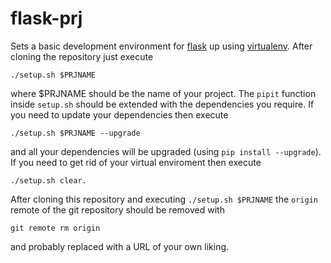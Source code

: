 flask-prj
=========

Sets a basic development environment for [flask](http://flask.pocoo.org) up
using [virtualenv](http://virtualenv.org). After cloning the repository just
execute

    ./setup.sh $PRJNAME

where $PRJNAME should be the name of your project. The `pipit` function inside
`setup.sh` should be extended with the dependencies you require. If you need to
update your dependencies then execute

    ./setup.sh $PRJNAME --upgrade

and all your dependencies will be upgraded (using `pip install --upgrade`). If
you need to get rid of your virtual enviroment then execute

    ./setup.sh clear.

After cloning this repository and executing `./setup.sh $PRJNAME` the `origin`
remote of the git repository should be removed with

    git remote rm origin

and probably replaced with a URL of your own liking.
